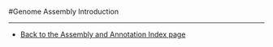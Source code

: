 #Genome Assembly Introduction


---

* [Back to the Assembly and Annotation Index page](../GenomeAnnotation/annotation_and_assembly_index.md)
